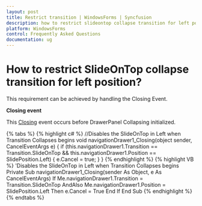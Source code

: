 ```yaml
---
layout: post
title: Restrict transition | WindowsForms | Syncfusion
description: how to restrict slideontop collapse transition for left position?
platform: WindowsForms
control: Frequently Asked Questions
documentation: ug
---
```


# How to restrict SlideOnTop collapse transition for left position?

This requirement can be achieved by handling the Closing Event.

**Closing event**

This [Closing](https://help.syncfusion.com/cr/windowsforms/Syncfusion.Windows.Forms.Tools.NavigationDrawer.html) event occurs before DrawerPanel Collapsing initialized.

{% tabs %}
{% highlight c# %}
//Disables the SlideOnTop in Left when Transition Collapses begins
void navigationDrawer1_Closing(object sender, CancelEventArgs e)
{
if (this.navigationDrawer1.Transition == Transition.SlideOnTop && this.navigationDrawer1.Position == SlidePosition.Left)
{
e.Cancel = true;
}
}
{% endhighlight %}
{% highlight VB %}
'Disables the SlideOnTop in Left when Transition Collapses begins
Private Sub navigationDrawer1_Closing(sender As Object, e As CancelEventArgs)
If Me.navigationDrawer1.Transition = Transition.SlideOnTop AndAlso Me.navigationDrawer1.Position = SlidePosition.Left Then
e.Cancel = True
End If
End Sub
{% endhighlight %}
{% endtabs %}

